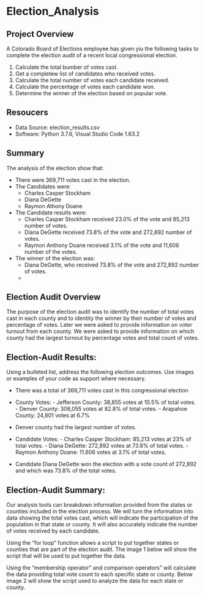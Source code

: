 # Election_Analysis

## Project Overview
A Colorado Board of Elections employee has given yiu the following tasks to complete the election audit of a recent local congressional election.

1. Calculate the total bumber of votes cast.
2. Get a completew list of candidates who received votes.
3. Calculate the total number of votes each candidate received.
4. Calculate the percentage of votes each candidate won.
5. Determine the winner of the election based on popular vote.

## Resoucers
- Data Source: election_results.csv
- Software:  Python 3.7.6, Visual Studio Code 1.63.2

## Summary
The analysis of the election show that:
- There were 369,711 votes cast in the election.
- The Candidates were:
    - Charles Casper Stockham
    - Diana DeGette
    - Raymon Athony Doane
- The Candidate results were:
    - Charles Casper Stockham received 23.0% of the vote and 85,213 number of votes.
    - Diana DeGette received 73.8% of the vote and 272,892 number of votes.
    - Raymon Anthony Doane received 3.1% of the vote and 11,606 number of the votes.
- The winner of the election was:
    - Diana DeGette, who received 73.8% of the vote and 272,892 number of votes.
    - 
## Election Audit Overview
The purpose of the election audit was to identify the number of total votes cast in each county and to identity the winner by their number of votes and percentage of votes.  Later we were asked to provide information on voter turnout from each county.  We were asked to provide information on which county had the largest turnout by percentage votes and total count of votes.



## Election-Audit Results:
Using a bulleted list, address the following election outcomes. Use images or examples of your code as support where necessary.
-	There was a total of 369,711 votes cast in this congressional election
-	County Votes:
    	- Jefferson County: 	38,855 votes at 10.5% of total votes.
        - Denver County:     	306,055 votes at 82.8% of total votes.
        - Arapahoe County:  	24,801 votes at 6.7%

-   Denver county had the largest number of votes.
-	Candidate Votes:
	    - Charles Casper Stockham:	85,213 votes at 23% of total votes.
        - Diana DeGette: 		272,892 votes at 73.8% of total votes.
        - Raymon Anthony Doane:	11.606 votes at 3.1% of total votes.

-   Candidate Diana DeGette won the election with a vote count of 272,892 and which was 73.8% of the total votes.


## Election-Audit Summary:
Our analysis tools can breakdown information provided from the states or counties included in the election process.  We will turn the information into data showing the total votes cast, which will indicate the participation of the population in that state or county.  It will also accurately indicate the number of votes received by each candidate.  

Using the “for loop” function allows a script to put together states or counties that are part of the election audit.  The image 1 below will show the script that will be used to put together the data.



Using the “membership operator” and comparison operators” will calculate the data providing total vote count to each specific state or county.  Below image 2 will show the script used to analyze the data for each state or county.




